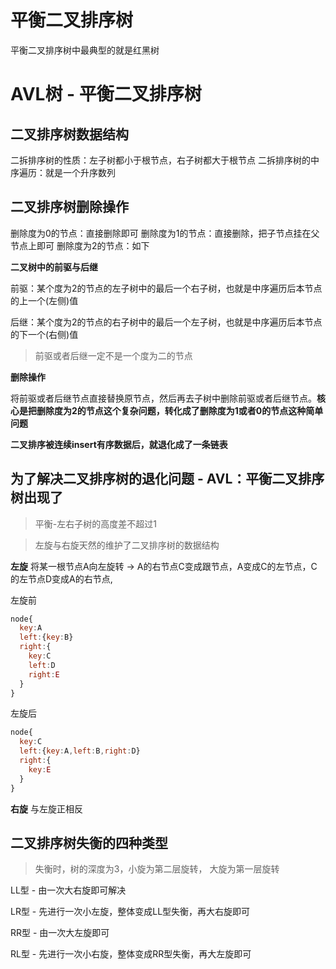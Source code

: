 # 平衡二叉排序树

平衡二叉排序树中最典型的就是红黑树

# AVL树 - 平衡二叉排序树

## 二叉排序树数据结构
二拆排序树的性质：左子树都小于根节点，右子树都大于根节点
二拆排序树的中序遍历：就是一个升序数列

## 二叉排序树删除操作
 删除度为0的节点：直接删除即可
 删除度为1的节点：直接删除，把子节点挂在父节点上即可
 删除度为2的节点：如下

  **二叉树中的前驱与后继**
  
  前驱：某个度为2的节点的左子树中的最后一个右子树，也就是中序遍历后本节点的上一个(左侧)值
  
  后继：某个度为2的节点的右子树中的最后一个左子树，也就是中序遍历后本节点的下一个(右侧)值
  > 前驱或者后继一定不是一个度为二的节点
  
  **删除操作**

  将前驱或者后继节点直接替换原节点，然后再去子树中删除前驱或者后继节点。**核心是把删除度为2的节点这个复杂问题，转化成了删除度为1或者0的节点这种简单问题**

**二叉排序被连续insert有序数据后，就退化成了一条链表**

## 为了解决二叉排序树的退化问题 - AVL：平衡二叉排序树出现了

> 平衡-左右子树的高度差不超过1

> 左旋与右旋天然的维护了二叉排序树的数据结构

**左旋**
将某一根节点A向左旋转 -> A的右节点C变成跟节点，A变成C的左节点，C的左节点D变成A的右节点,

左旋前
```js
node{
  key:A
  left:{key:B}
  right:{
    key:C
    left:D
    right:E
  }
}
```
左旋后
```js
node{
  key:C
  left:{key:A,left:B,right:D}
  right:{
    key:E
  }
}
```
**右旋**
与左旋正相反

## 二叉排序树失衡的四种类型
> 失衡时，树的深度为3，小旋为第二层旋转， 大旋为第一层旋转

LL型 - 由一次大右旋即可解决

LR型 - 先进行一次小左旋，整体变成LL型失衡，再大右旋即可

RR型 - 由一次大左旋即可

RL型 - 先进行一次小右旋，整体变成RR型失衡，再大左旋即可

